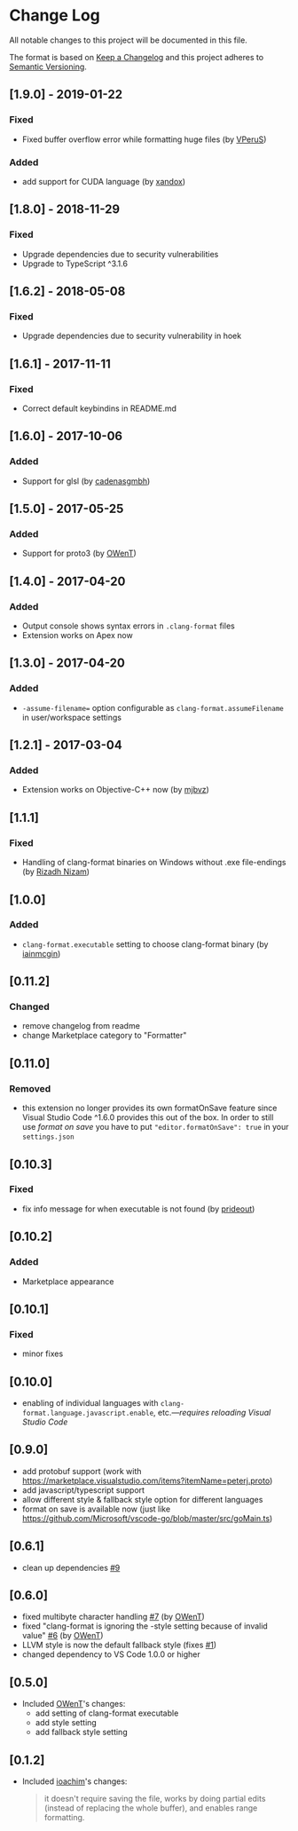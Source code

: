 # Change Log
All notable changes to this project will be documented in this file.

The format is based on [Keep a Changelog](http://keepachangelog.com/) and this project adheres to [Semantic Versioning](http://semver.org/).

## [1.9.0] - 2019-01-22
### Fixed
- Fixed buffer overflow error while formatting huge files (by [VPeruS](https://github.com/VPeruS))
### Added
- add support for CUDA language (by [xandox](https://github.com/xandox))

## [1.8.0] - 2018-11-29
### Fixed
- Upgrade dependencies due to security vulnerabilities
- Upgrade to TypeScript ^3.1.6

## [1.6.2] - 2018-05-08
### Fixed
- Upgrade dependencies due to security vulnerability in hoek

## [1.6.1] - 2017-11-11
### Fixed
- Correct default keybindins in README.md

## [1.6.0] - 2017-10-06
### Added
- Support for glsl (by [cadenasgmbh](https://github.com/cadenasgmbh/))

## [1.5.0] - 2017-05-25
### Added
- Support for proto3 (by [OWenT](https://github.com/owt5008137))

## [1.4.0] - 2017-04-20
### Added
- Output console shows syntax errors in `.clang-format` files
- Extension works on Apex now

## [1.3.0] - 2017-04-20
### Added
- ```-assume-filename=``` option configurable as ```clang-format.assumeFilename``` in user/workspace settings

## [1.2.1] - 2017-03-04
### Added
- Extension works on Objective-C++ now (by [mjbvz](https://github.com/mjbvz))

## [1.1.1]
### Fixed
- Handling of clang-format binaries on Windows without .exe file-endings (by [Rizadh Nizam](https://github.com/rizadh))

## [1.0.0]
### Added
- ```clang-format.executable``` setting to choose clang-format binary (by [iainmcgin](https://github.com/iainmcgin))

## [0.11.2]
### Changed
- remove changelog from readme
- change Marketplace category to "Formatter"

## [0.11.0]
### Removed
- this extension no longer provides its own formatOnSave feature since Visual Studio Code ^1.6.0 provides this out of the box. In order to still use *format on save* you have to put ```"editor.formatOnSave": true``` in your ```settings.json```

## [0.10.3]
### Fixed
- fix info message for when executable is not found (by [prideout](https://github.com/prideout))

## [0.10.2]
### Added
- Marketplace appearance

## [0.10.1]
### Fixed
- minor fixes

## [0.10.0]
- enabling of individual languages with ```clang-format.language.javascript.enable```, etc.*—requires reloading Visual Studio Code*

## [0.9.0]
- add protobuf support (work with https://marketplace.visualstudio.com/items?itemName=peterj.proto)
- add javascript/typescript support
- allow different style & fallback style option for different languages
- format on save is available now (just like https://github.com/Microsoft/vscode-go/blob/master/src/goMain.ts)

## [0.6.1]
- clean up dependencies [#9](https://github.com/xaverh/vscode-clang-format-provider/issues/9)

## [0.6.0]
- fixed multibyte character handling [#7](https://github.com/xaverh/vscode-clang-format-provider/issues/7) (by [OWenT](https://github.com/owt5008137))
- fixed "clang-format is ignoring the -style setting because of invalid value" [#6](https://github.com/xaverh/vscode-clang-format-provider/issues/6) (by [OWenT](https://github.com/owt5008137))
- LLVM style is now the default fallback style (fixes [#1](https://github.com/xaverh/vscode-clang-format-provider/issues/1))
- changed dependency to VS Code 1.0.0 or higher

## [0.5.0]
- Included [OWenT](https://github.com/owt5008137)'s changes:
  - add setting of clang-format executable
  - add style setting
  - add fallback style setting

## [0.1.2]
- Included [ioachim](https://github.com/ioachim/)'s changes:
  > it doesn't require saving the file, works by doing partial edits (instead of replacing the whole buffer), and enables range formatting.

